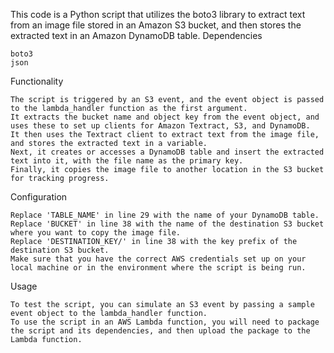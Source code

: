 This code is a Python script that utilizes the boto3 library to extract text from an image file stored in an Amazon S3 bucket, and then stores the extracted text in an Amazon DynamoDB table.
Dependencies

    boto3
    json

Functionality

    The script is triggered by an S3 event, and the event object is passed to the lambda_handler function as the first argument.
    It extracts the bucket name and object key from the event object, and uses these to set up clients for Amazon Textract, S3, and DynamoDB.
    It then uses the Textract client to extract text from the image file, and stores the extracted text in a variable.
    Next, it creates or accesses a DynamoDB table and insert the extracted text into it, with the file name as the primary key.
    Finally, it copies the image file to another location in the S3 bucket for tracking progress.

Configuration

    Replace 'TABLE_NAME' in line 29 with the name of your DynamoDB table.
    Replace 'BUCKET' in line 38 with the name of the destination S3 bucket where you want to copy the image file.
    Replace 'DESTINATION_KEY/' in line 38 with the key prefix of the destination S3 bucket.
    Make sure that you have the correct AWS credentials set up on your local machine or in the environment where the script is being run.

Usage

    To test the script, you can simulate an S3 event by passing a sample event object to the lambda_handler function.
    To use the script in an AWS Lambda function, you will need to package the script and its dependencies, and then upload the package to the Lambda function.